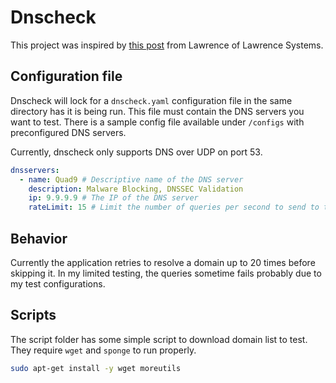# Dnscheck

This project was inspired by [this post](https://forums.lawrencesystems.com/t/which-is-the-best-dns-for-secure-browsing-cloudflare-quad9-nextdns-and-adguard-dns-youtube-release/18910) from Lawrence of Lawrence Systems.

## Configuration file
Dnscheck will lock for a `dnscheck.yaml` configuration file in the same directory has it is being run. This file must contain the DNS servers you want to test. There is a sample config file available under `/configs` with preconfigured DNS servers. 

Currently, dnscheck only supports DNS over UDP on port 53.

```yaml
dnsservers:
  - name: Quad9 # Descriptive name of the DNS server
    description: Malware Blocking, DNSSEC Validation
    ip: 9.9.9.9 # The IP of the DNS server
    rateLimit: 15 # Limit the number of queries per second to send to the DNS server
```

## Behavior
Currently the application retries to resolve a domain up to 20 times before skipping it. In my limited testing, the queries sometime fails probably due to my test configurations.


## Scripts
The script folder has some simple script to download domain list to test. They require `wget` and `sponge` to run properly.

```bash
sudo apt-get install -y wget moreutils
```



